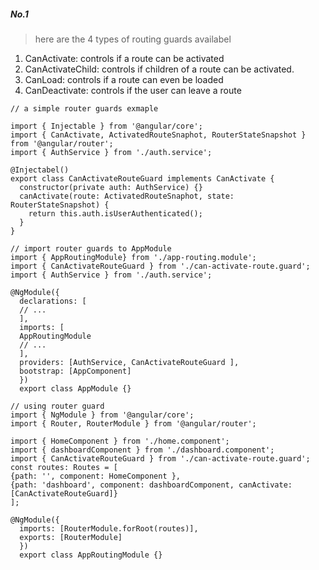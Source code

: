##### No.1

> here are the 4 types of routing guards availabel
  1. CanActivate: controls if a route can be activated
  2. CanActivateChild: controls if children of a route can be activated.
  3. CanLoad: controls if a route can even be loaded
  4. CanDeactivate: controls if the user can leave a route


```
// a simple router guards exmaple

import { Injectable } from '@angular/core';
import { CanActivate, ActivatedRouteSnaphot, RouterStateSnapshot } from '@angular/router';
import { AuthService } from './auth.service';

@Injectabel()
export class CanActivateRouteGuard implements CanActivate {
  constructor(private auth: AuthService) {}
  canActivate(route: ActivatedRouteSnaphot, state: RouterStateSnapshot) {
    return this.auth.isUserAuthenticated();
  }
}
```

```
// import router guards to AppModule
import { AppRoutingModule} from './app-routing.module';
import { CanActivateRouteGuard } from './can-activate-route.guard';
import { AuthService } from './auth.service';

@NgModule({
  declarations: [
  // ...
  ],
  imports: [
  AppRoutingModule
  // ...
  ],
  providers: [AuthService, CanActivateRouteGuard ],
  bootstrap: [AppComponent]
  })
  export class AppModule {}
```

```
// using router guard
import { NgModule } from '@angular/core';
import { Router, RouterModule } from '@angular/router';

import { HomeComponent } from './home.component';
import { dashboardComponent } from './dashboard.component';
import { CanActivateRouteGuard } from './can-activate-route.guard';
const routes: Routes = [
{path: '', component: HomeComponent },
{path: 'dashboard', component: dashboardComponent, canActivate: [CanActivateRouteGuard]}
];

@NgModule({
  imports: [RouterModule.forRoot(routes)],
  exports: [RouterModule]
  })
  export class AppRoutingModule {}
```
